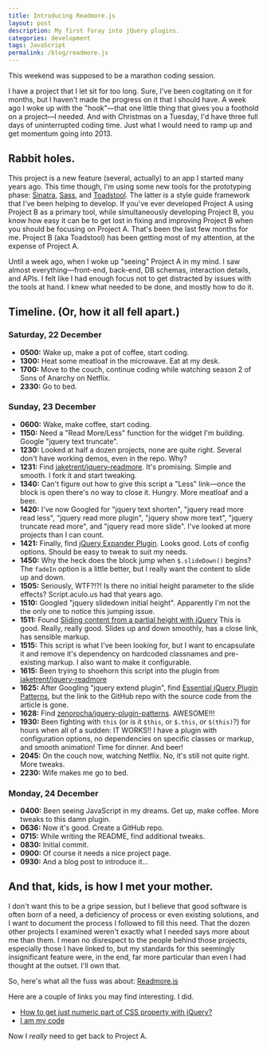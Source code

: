 ```yaml
---
title: Introducing Readmore.js
layout: post
description: My first foray into jQuery plugins.
categories: development
tags: JavaScript
permalink: /blog/readmore.js
---
```


This weekend was supposed to be a marathon coding session. 

I have a project that I let sit for too long. Sure, I've been cogitating on it for months, but I haven't made the progress on it that I should have. A week ago I woke up with the "hook"—that one little thing that gives you a foothold on a project—I needed. And with Christmas on a Tuesday, I'd have three full days of uninterrupted coding time. Just what I would need to ramp up and get momentum going into 2013.

## Rabbit holes. ##

This project is a new feature (several, actually) to an app I started many years ago. This time though, I'm using some new tools for the prototyping phase: [Sinatra][1], [Sass][2], and [Toadstool][3]. The latter is a style guide framework that I've been helping to develop. If you've ever developed Project A using Project B as a primary tool, while simultaneously developing Project B, you know how easy it can be to get lost in fixing and improving Project B when you should be focusing on Project A. That's been the last few months for me. Project B (aka Toadstool) has been getting most of my attention, at the expense of Project A.

Until a week ago, when I woke up "seeing" Project A in my mind. I saw almost everything—front-end, back-end, DB schemas, interaction details, and APIs. I felt like I had enough focus not to get distracted by issues with the tools at hand. I knew what needed to be done, and mostly how to do it.

## Timeline. (Or, how it all fell apart.) ##

### Saturday, 22 December ###

- **0500:** Wake up, make a pot of coffee, start coding.  
- **1300:** Heat some meatloaf in the microwave. Eat at my desk.  
- **1700:** Move to the couch, continue coding while watching season 2 of Sons of Anarchy on Netflix.  
- **2330:** Go to bed.

### Sunday, 23 December ###

- **0600:** Wake, make coffee, start coding.  
- **1150:** Need a "Read More/Less" function for the widget I'm building. Google "jquery text truncate".  
- **1230:** Looked at half a dozen projects, none are quite right. Several don't have working demos, even in the repo. Why?  
- **1231:** Find [jaketrent/jquery-readmore][4]. It's promising. Simple and smooth. I fork it and start tweaking.  
- **1340:** Can't figure out how to give this script a "Less" link—once the block is open there's no way to close it. Hungry. More meatloaf and a beer.  
- **1420:** I've now Googled for "jquery text shorten", "jquery read more read less", "jquery read more plugin", "jquery show more text", "jquery truncate read more", and "jquery read more slide". I've looked at more projects than I can count.   
- **1421:** Finally, find [jQuery Expander Plugin][5]. Looks good. Lots of config options. Should be easy to tweak to suit my needs.  
- **1450:** Why the heck does the block jump when `$.slideDown()` begins? The `fadeIn` option is a little better, but I really want the content to slide up and down.  
- **1505:** Seriously, WTF?!?! Is there no initial height parameter to the slide effects? Script.aculo.us had that years ago.  
- **1510:** Googled "jquery slidedown initial height". Apparently I'm not the the only one to notice this jumping issue.   
- **1511:** Found [Sliding content from a partial height with jQuery][6] This is good. Really, really good. Slides up and down smoothly, has a close link, has sensible markup.  
- **1515:** This script is what I've been looking for, but I want to encapsulate it and remove it's dependency on hardcoded classnames and pre-existing markup. I also want to make it configurable.  
- **1615:** Been trying to shoehorn this script into the plugin from [jaketrent/jquery-readmore][4]
- **1625:** After Googling "jquery extend plugin", find [Essential jQuery Plugin Patterns][7], but the link to the GitHub repo with the source code from the article is gone.  
- **1628:** Find [zenorocha/jquery-plugin-patterns][8]. AWESOME!!!
- **1930:** Been fighting with `this` (or is it `$this`, or `$.this`, or `$(this)`?) for hours when all of a sudden: IT WORKS!! I have a plugin with configuration options, no dependencies on specific classes or markup, and smooth animation! Time for dinner. And beer!
- **2045:** On the couch now, watching Netflix. No, it's still not quite right. More tweaks.
- **2230:** Wife makes me go to bed.


### Monday, 24 December ###

- **0400:** Been seeing JavaScript in my dreams. Get up, make coffee. More tweaks to this damn plugin.
- **0636:** Now it's good. Create a GitHub repo.
- **0715:** While writing the README, find additional tweaks.
- **0830:** Initial commit.
- **0900:** Of course it needs a nice project page.  
- **0930:** And a blog post to introduce it...


## And that, kids, is how I met your mother. ##

I don't want this to be a gripe session, but I believe that good software is often born of a need, a deficiency of process or even existing solutions, and I want to document the process I followed to fill this need. That the dozen other projects I examined weren't exactly what I needed says more about me than them. I mean no disrespect to the people behind those projects, especially those I have linked to, but my standards for this seemingly insignificant feature were, in the end, far more particular than even I had thought at the outset. I'll own that.

So, here's what all the fuss was about: [Readmore.js][10]

Here are a couple of links you may find interesting. I did.

- [How to get just numeric part of CSS property with jQuery?][11]
- [I am my code][12]


Now I _really_ need to get back to Project A.


[1]: http://www.sinatrarb.com/
[2]: http://sass-lang.com/
[3]: https://github.com/anotheruiguy/toadstool
[4]: https://github.com/jaketrent/jquery-readmore
[5]: http://plugins.learningjquery.com/expander/
[6]: http://sim.plified.com/2008/09/15/sliding-content-from-a-partial-height-with-jquery/
[7]: http://coding.smashingmagazine.com/2011/10/11/essential-jquery-plugin-patterns/
[8]: https://github.com/zenorocha/jquery-plugin-patterns
[9]: https://help.github.com/articles/creating-project-pages-manually
[10]: http://jedfoster.github.com/Readmore.js/
[11]: http://stackoverflow.com/questions/1100503/how-to-get-just-numeric-part-of-css-property-with-jquery
[12]: http://devblog.avdi.org/2012/12/14/i-am-my-code/